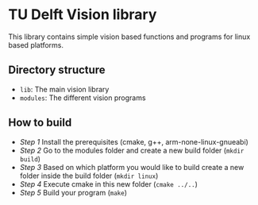# TU Delft Vision library
This library contains simple vision based functions and programs for linux based platforms.

## Directory structure
- `lib`: The main vision library
- `modules`: The different vision programs

## How to build
- *Step 1* Install the prerequisites (cmake, g++, arm-none-linux-gnueabi)
- *Step 2* Go to the modules folder and create a new build folder (`mkdir build`)
- *Step 3* Based on which platform you would like to build create a new folder inside the build folder (`mkdir linux`)
- *Step 4* Execute cmake in this new folder (`cmake ../..`)
- *Step 5* Build your program (`make`)
